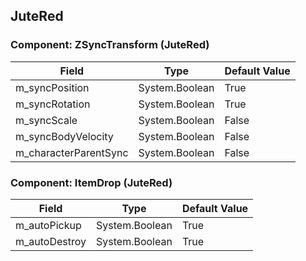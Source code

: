 ## JuteRed

### Component: ZSyncTransform (JuteRed)

|Field|Type|Default Value|
|---|---|---|
|m_syncPosition|System.Boolean|True|
|m_syncRotation|System.Boolean|True|
|m_syncScale|System.Boolean|False|
|m_syncBodyVelocity|System.Boolean|False|
|m_characterParentSync|System.Boolean|False|

### Component: ItemDrop (JuteRed)

|Field|Type|Default Value|
|---|---|---|
|m_autoPickup|System.Boolean|True|
|m_autoDestroy|System.Boolean|True|

